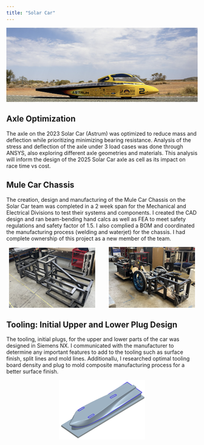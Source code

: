 ```yaml
---
title: "Solar Car"
---
```


<p align="center">
  <img alt="Solar Car" src="./portfolio-images/SolarCar.png">
</p>

## Axle Optimization
The axle on the 2023 Solar Car (Astrum) was optimized to reduce mass and deflection while prioritizing minimizing bearing resistance. Analysis of the stress and deflection of the axle under 3 load cases was done through ANSYS, also exploring different axle geometries and materials. This analysis will inform the design of the 2025 Solar Car axle as cell as its impact on race time vs cost.

## Mule Car Chassis
The creation, design and manufacturing of the Mule Car Chassis on the Solar Car team was completed in a 2 week span for the Mechanical and Electrical Divisions to test their systems and components. I created the CAD design and ran beam-bending hand calcs as well as FEA to meet safety regulations and safety factor of 1.5. I also complied a BOM and coordinated the manufacturing process (welding and waterjet) for the chassis. I had complete ownership of this project as a new member of the team.
<p align="center">
  <img alt="Mule Car Chassis Steel Frame" src="./portfolio-images/MuleCarChassisSteelFrame.png" width="45%">
&nbsp; &nbsp; &nbsp; &nbsp;
  <img alt="Assembled Mule Car" src="./portfolio-images/AssembledMuleCar.png" width="45%">
</p>

## Tooling: Initial Upper and Lower Plug Design 
The tooling, initial plugs, for the upper and lower parts of the car was designed in Siemens NX. I communicated with the manufacturer to determine any important features to add to the tooling such as surface finish, split lines and mold lines. Additionallu, I researched optimal tooling board density and plug to mold composite manufacturing process for a better surface finish.
<p align="center">
  <img alt="Initial Lower Plug Isometric View" src="./portfolio-images/InitialLowerPlugIsometricView.png" width="45%">
</p>
